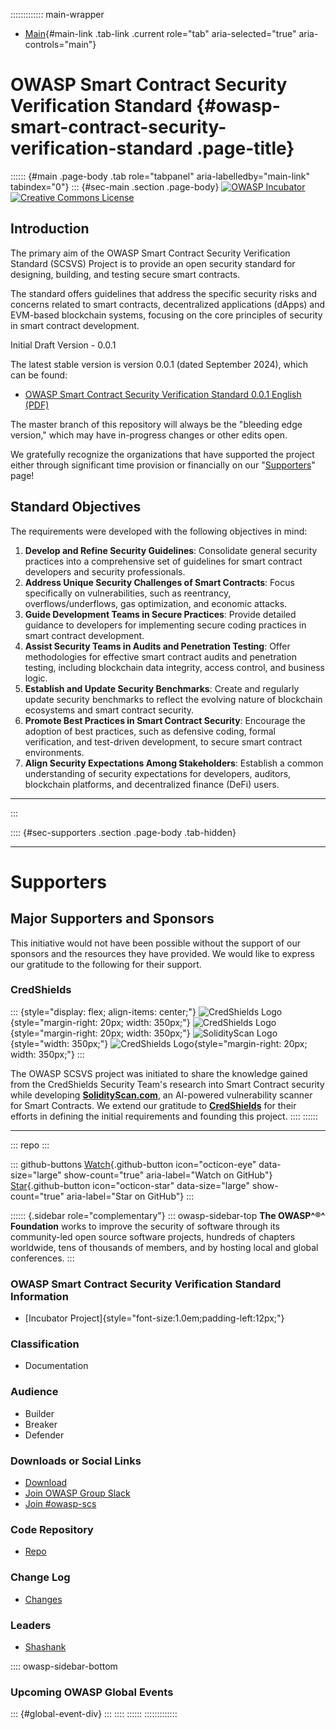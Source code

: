 ::::::::::::: main-wrapper
- [Main](#div-main){#main-link .tab-link .current role="tab"
  aria-selected="true" aria-controls="main"}

# OWASP Smart Contract Security Verification Standard {#owasp-smart-contract-security-verification-standard .page-title}

:::::: {#main .page-body .tab role="tabpanel" aria-labelledby="main-link" tabindex="0"}
::: {#sec-main .section .page-body}
[![OWASP
Incubator](https://img.shields.io/badge/owasp-incubator-blue.svg)](index.html)\
[![Creative Commons
License](https://img.shields.io/badge/License-CC%20BY--SA%204.0-orange.svg)](https://creativecommons.org/licenses/by-sa/4.0/ "CC BY-SA 4.0")

## Introduction

The primary aim of the OWASP Smart Contract Security Verification
Standard (SCSVS) Project is to provide an open security standard for
designing, building, and testing secure smart contracts.

The standard offers guidelines that address the specific security risks
and concerns related to smart contracts, decentralized applications
(dApps) and EVM-based blockchain systems, focusing on the core
principles of security in smart contract development.

Initial Draft Version - 0.0.1

The latest stable version is version 0.0.1 (dated September 2024), which
can be found:

- [OWASP Smart Contract Security Verification Standard 0.0.1 English
  (PDF)](https://github.com/OWASP/www-project-smart-contract-security-verification-standard/releases/download/v0.0.1/OWASP_Smart_Contract_Security_Verification_Standard-0.0.1_en.pdf)

The master branch of this repository will always be the "bleeding edge
version," which may have in-progress changes or other edits open.

We gratefully recognize the organizations that have supported the
project either through significant time provision or financially on our
"[Supporters](https://github.com/OWASP/www-project-smart-contract-security-verification-standard/blob/main/SUPPORTERS.md)"
page!

## Standard Objectives

The requirements were developed with the following objectives in mind:

1.  **Develop and Refine Security Guidelines**: Consolidate general
    security practices into a comprehensive set of guidelines for smart
    contract developers and security professionals.
2.  **Address Unique Security Challenges of Smart Contracts**: Focus
    specifically on vulnerabilities, such as reentrancy,
    overflows/underflows, gas optimization, and economic attacks.
3.  **Guide Development Teams in Secure Practices**: Provide detailed
    guidance to developers for implementing secure coding practices in
    smart contract development.
4.  **Assist Security Teams in Audits and Penetration Testing**: Offer
    methodologies for effective smart contract audits and penetration
    testing, including blockchain data integrity, access control, and
    business logic.
5.  **Establish and Update Security Benchmarks**: Create and regularly
    update security benchmarks to reflect the evolving nature of
    blockchain ecosystems and smart contract security.
6.  **Promote Best Practices in Smart Contract Security**: Encourage the
    adoption of best practices, such as defensive coding, formal
    verification, and test-driven development, to secure smart contract
    environments.
7.  **Align Security Expectations Among Stakeholders**: Establish a
    common understanding of security expectations for developers,
    auditors, blockchain platforms, and decentralized finance (DeFi)
    users.

------------------------------------------------------------------------
:::

:::: {#sec-supporters .section .page-body .tab-hidden}

------------------------------------------------------------------------

# Supporters

## Major Supporters and Sponsors

This initiative would not have been possible without the support of our
sponsors and the resources they have provided. We would like to express
our gratitude to the following for their support.

### CredShields

::: {style="display: flex; align-items: center;"}
![CredShields
Logo](assets/images/credshields-logo.png#gh-light-mode-only){style="margin-right: 20px; width: 350px;"}
![CredShields
Logo](assets/images/Credshields_logo_w.png#gh-dark-mode-only){style="margin-right: 20px; width: 350px;"}
![SolidityScan
Logo](assets/images/solidityscan-black-logo.png#gh-light-mode-only){style="width: 350px;"}
![CredShields
Logo](assets/images/solidityscan-logo.png#gh-dark-mode-only){style="margin-right: 20px; width: 350px;"}
:::

The OWASP SCSVS project was initiated to share the knowledge gained from
the CredShields Security Team's research into Smart Contract security
while developing [**SolidityScan.com**](https://solidityscan.com/), an
AI-powered vulnerability scanner for Smart Contracts. We extend our
gratitude to [**CredShields**](https://credshields.com/) for their
efforts in defining the initial requirements and founding this project.
::::
::::::

------------------------------------------------------------------------

::: repo
:::

::: github-buttons
[Watch](https://github.com/owasp/www-project-smart-contract-security-verification-standard/subscription){.github-button
icon="octicon-eye" data-size="large" show-count="true"
aria-label="Watch on GitHub"}
[Star](https://github.com/owasp/www-project-smart-contract-security-verification-standard){.github-button
icon="octicon-star" data-size="large" show-count="true"
aria-label="Star on GitHub"}
:::

:::::: {.sidebar role="complementary"}
::: owasp-sidebar-top
**The OWASP^®^ Foundation** works to improve the security of software
through its community-led open source software projects, hundreds of
chapters worldwide, tens of thousands of members, and by hosting local
and global conferences.
:::

### OWASP Smart Contract Security Verification Standard Information

- [Incubator Project]{style="font-size:1.0em;padding-left:12px;"}

### Classification

-  Documentation

### Audience

-  Builder
-  Breaker
-  Defender

### Downloads or Social Links

- [Download](https://github.com/OWASP/owasp-scsvs/releases/tag/v0.0.1)
- [Join OWASP Group Slack](../slack/invite.html)
- [Join #owasp-scs](https://owasp.slack.com/archives/C07MNDE6TPZ)

### Code Repository

- [Repo](https://github.com/OWASP/owasp-scsvs)

### Change Log

- [Changes](https://github.com/OWASP/owasp-scsvs/releases/tag/v0.0.1)

### Leaders

- [Shashank](../cdn-cgi/l/email-protection.html#92e1faf3e1faf3fcf9d2fde5f3e1e2bcfde0f5)

:::: owasp-sidebar-bottom
### Upcoming OWASP Global Events

::: {#global-event-div}
:::
::::
::::::
:::::::::::::
